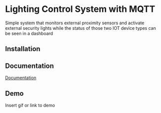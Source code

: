 # Lighting Control System with MQTT

Simple system that monitors external proximity sensors and activate external security lights while the status of those two IOT device types can be seen in a dashboard


## Installation


    
## Documentation

[Documentation](https://linktodocumentation)


## Demo

Insert gif or link to demo

